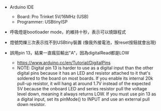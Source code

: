 * Arduino IDE
    * Board: Pro Trinket 5V/16MHz (USB)
    * Programmer: USBtinyISP
    
* 呼吸燈是bootloader mode，約維持十秒，表示可以燒錄程式

* 燈號閃爍三次表示找不到USBtiny裝置 (像我外接電池，按reset按鈕就會出現)

* 誤用pin 13，結果一直瘋狂輸出"A"，因為digitalRead都是LOW
    * https://www.arduino.cc/en/Tutorial/DigitalPins
    * NOTE: Digital pin 13 is harder to use as a digital input than the other digital pins because it has an LED and resistor attached to it that's soldered to the board on most boards. If you enable its internal 20k pull-up resistor, it will hang at around 1.7V instead of the expected 5V because the onboard LED and series resistor pull the voltage level down, meaning it always returns LOW. If you must use pin 13 as a digital input, set its pinMode() to INPUT and use an external pull down resistor.
    
